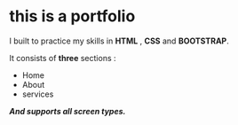 # this is a portfolio

I built to practice my skills in **HTML** , **CSS** and **BOOTSTRAP**.

It consists of **three** sections :
* Home
* About
* services

***And supports all screen types.***
